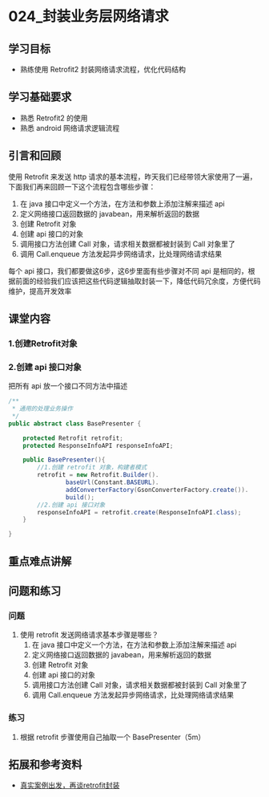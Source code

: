 # 024_封装业务层网络请求
## 学习目标
- 熟练使用 Retrofit2 封装网络请求流程，优化代码结构

## 学习基础要求
- 熟悉 Retrofit2 的使用
- 熟悉 android 网络请求逻辑流程

## 引言和回顾
使用 Retrofit 来发送 http 请求的基本流程，昨天我们已经带领大家使用了一遍，下面我们再来回顾一下这个流程包含哪些步骤：

1. 在 java 接口中定义一个方法，在方法和参数上添加注解来描述 api
2. 定义网络接口返回数据的 javabean，用来解析返回的数据
3. 创建 Retrofit 对象
4. 创建 api 接口的对象
5. 调用接口方法创建 Call 对象，请求相关数据都被封装到 Call 对象里了
6. 调用 Call.enqueue 方法发起异步网络请求，比处理网络请求结果


每个 api 接口，我们都要做这6步，这6步里面有些步骤对不同 api 是相同的，根据前面的经验我们应该把这些代码逻辑抽取封装一下，降低代码冗余度，方便代码维护，提高开发效率

## 课堂内容
### 1.创建Retrofit对象
### 2.创建 api 接口对象
把所有 api 放一个接口不同方法中描述

```java
/**
 * 通用的处理业务操作
 */
public abstract class BasePresenter {

    protected Retrofit retrofit;
    protected ResponseInfoAPI responseInfoAPI;

    public BasePresenter(){
        //1.创建 retrofit 对象，构建者模式
        retrofit = new Retrofit.Builder().
                baseUrl(Constant.BASEURL).
                addConverterFactory(GsonConverterFactory.create()).
                build();
        //2.创建 api 接口对象
        responseInfoAPI = retrofit.create(ResponseInfoAPI.class);
    }

}
```

## 重点难点讲解

## 问题和练习
### 问题
1. 使用 retrofit 发送网络请求基本步骤是哪些？
    1. 在 java 接口中定义一个方法，在方法和参数上添加注解来描述 api
    2. 定义网络接口返回数据的 javabean，用来解析返回的数据
    3. 创建 Retrofit 对象
    4. 创建 api 接口的对象
    5. 调用接口方法创建 Call 对象，请求相关数据都被封装到 Call 对象里了
    6. 调用 Call.enqueue 方法发起异步网络请求，比处理网络请求结果

### 练习
1. 根据 retrofit 步骤使用自己抽取一个 BasePresenter（5m）

## 拓展和参考资料
- [真实案例出发，再谈retrofit封装](http://www.jianshu.com/p/71ed09823470)